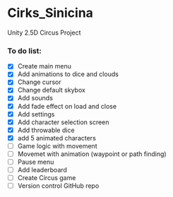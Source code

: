 # Cirks_Sinicina
Unity 2.5D Circus Project


### To do list:
- [X] Create main menu
- [X] Add animations to dice and clouds  
- [X] Change cursor
- [X] Change default skybox
- [X] Add sounds
- [X] Add fade effect on load and close 
- [x] Add settings
- [X] Add character selection screen
- [x] Add throwable dice
- [x] add 5 animated characters
- [ ] Game logic with movement
- [ ] Movemet with animation (waypoint or path finding)
- [ ] Pause menu
- [ ] Add leaderboard
- [ ] Create Circus game
- [ ] Version control GitHub repo
